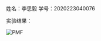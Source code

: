 姓名：李思毅 学号：2020223040076

实验结果：


![PMF](https://user-images.githubusercontent.com/75654423/114356884-abd88380-9ba3-11eb-8704-6d15bb871929.png)
